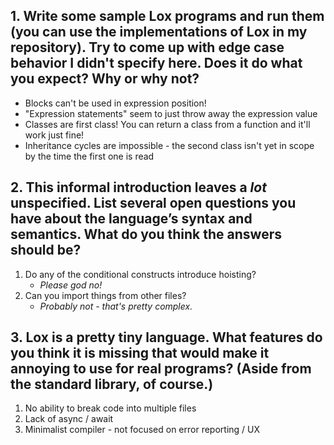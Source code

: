 ## 1. Write some sample Lox programs and run them (you can use the implementations of Lox in my repository). Try to come up with edge case behavior I didn't specify here. Does it do what you expect? Why or why not?

- Blocks can't be used in expression position!
- "Expression statements" seem to just throw away the expression value
- Classes are first class! You can return a class from a function and it'll work just fine!
- Inheritance cycles are impossible - the second class isn't yet in scope by the time the first one is read

## 2. This informal introduction leaves a _lot_ unspecified. List several open questions you have about the language’s syntax and semantics. What do you think the answers should be?

1. Do any of the conditional constructs introduce hoisting?
	- _Please god no!_
1. Can you import things from other files?
	- _Probably not - that's pretty complex._

## 3. Lox is a pretty tiny language. What features do you think it is missing that would make it annoying to use for real programs? (Aside from the standard library, of course.)

1. No ability to break code into multiple files
1. Lack of async / await
1. Minimalist compiler - not focused on error reporting / UX